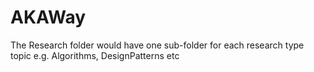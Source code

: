 AKAWay
==========
The Research folder would have one sub-folder for each research type topic e.g. Algorithms, DesignPatterns etc



